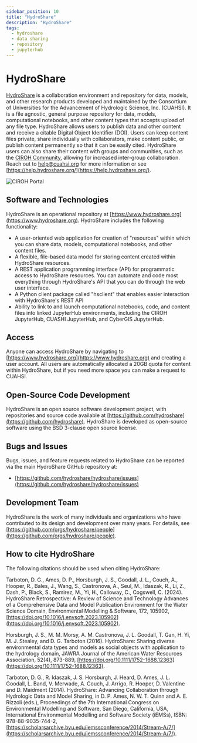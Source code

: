 ```yaml
---
sidebar_position: 10
title: "HydroShare"
description: "HydroShare"
tags:
  - hydroshare
  - data sharing
  - repository
  - jupyterhub
---
```


# HydroShare

[HydroShare](https://www.hydroshare.org) is a collaboration environment and repository for data, models, and other research products developed and maintained by the Consortium of Universities for the Advancement of Hydrologic Science, Inc. (CUAHSI). It is a file agnostic, general purpose  repository for data, models, computational notebooks, and other content types that accepts upload of any file type. HydroShare allows users to publish data and other content and receive a citable Digital Object Identifier (DOI). Users can keep content files private, share individually with collaborators, make content public, or publish content permanently so that it can be easily cited. HydroShare users can also share their content with groups and communities, such as the [CIROH Community](https://www.hydroshare.org/community/4/), allowing for increased inter-group collaboration.  Reach out to [help@cuahsi.org](help@cuahsi.org) for more information or see [https://help.hydroshare.org/](https://help.hydroshare.org/).

![CIROH Portal](/img/hydroshare_screenshot.png)


## Software and Technologies

HydroShare is an operational repository at [https://www.hydroshare.org](https://www.hydroshare.org). HydroShare includes the following functionality:
* A user-oriented web application for creation of "resources" within which you can share data, models, computational notebooks, and other content files.
* A flexible, file-based data model for storing content created within HydroShare resources.
* A REST application programming interface (API) for programmatic access to HydroShare resources. You can automate and code most everything through HydroShare's API that you can do through the web user interface.
* A Python client package called "hsclient" that enables easier interaction with HydroShare's REST API
* Ability to link to and launch computational notebooks, code, and content files into linked JupyterHub environments, including the CIROH JupyterHub, CUASHI JupyterHub, and CyberGIS JupyterHub.


## Access

Anyone can access HydroShare by navigating to [https://www.hydroshare.org](https://www.hydroshare.org) and creating a user account. All users are automatically allocated a 20GB quota for content within HydroShare, but if you need more space you can make a request to CUAHSI.


## Open-Source Code Development

HydroShare is an open source software development project, with repositories and source code available at [https://github.com/hydroshare](https://github.com/hydroshare). HydroShare is developed as open-source software using the BSD 3-clause open source license.


## Bugs and Issues

Bugs, issues, and feature requests related to HydroShare can be reported via the main HydroShare GitHub repository at:

* [https://github.com/hydroshare/hydroshare/issues](https://github.com/hydroshare/hydroshare/issues)


## Development Team

HydroShare is the work of many individuals and organizations who have contributed to its design and development over many years. For details, see [https://github.com/orgs/hydroshare/people](https://github.com/orgs/hydroshare/people).


## How to cite HydroShare

The following citations should be used when citing HydroShare:

Tarboton, D. G., Ames, D. P., Horsburgh, J. S., Goodall, J. L., Couch, A., Hooper, R., Bales, J., Wang, S., Castronova, A., Seul, M., Idaszak, R., Li, Z., Dash, P., Black, S., Ramirez, M., Yi, H., Calloway, C., Cogswell, C. (2024). HydroShare Retrospective: A Review of Science and Technology Advances of a Comprehensive Data and Model Publication Environment for the Water Science Domain, Environmental Modelling & Software, 172, 105902, [https://doi.org/10.1016/j.envsoft.2023.105902](https://doi.org/10.1016/j.envsoft.2023.105902).

Horsburgh, J. S., M. M. Morsy, A. M. Castronova, J. L. Goodall, T. Gan, H. Yi, M. J. Stealey, and D. G. Tarboton (2016). HydroShare: Sharing diverse environmental data types and models as social objects with application to the hydrology domain, JAWRA Journal of the American Water Resources Association, 52(4), 873-889, [https://doi.org/10.1111/1752-1688.12363](https://doi.org/10.1111/1752-1688.12363).

Tarboton, D. G., R. Idaszak, J. S. Horsburgh, J. Heard, D. Ames, J. L. Goodall, L. Band, V. Merwade, A. Couch, J. Arrigo, R. Hooper, D. Valentine and D. Maidment (2014). HydroShare: Advancing Collaboration through Hydrologic Data and Model Sharing, in D. P. Ames, N. W. T. Quinn and A. E. Rizzoli (eds.), Proceedings of the 7th International Congress on Environmental Modelling and Software, San Diego, California, USA, International Environmental Modelling and Software Society (iEMSs), ISBN: 978-88-9035-744-2, [https://scholarsarchive.byu.edu/iemssconference/2014/Stream-A/7/](https://scholarsarchive.byu.edu/iemssconference/2014/Stream-A/7/).


